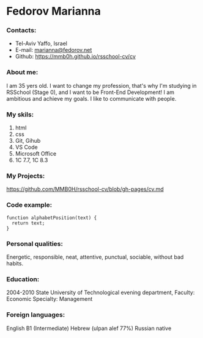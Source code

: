 # Fedorov Marianna

### Contacts:

- Tel-Aviv Yaffo, Israel
- E-mail: marianna@fedorov.net
- Github: https://mmb0h.github.io/rsschool-cv/cv

### About me:

I am 35 yers old. I want to change my profession, that's why I'm studying in RSSchool (Stage 0), and I want to be Front-End Development! I am ambitious and achieve my goals. I like to communicate with people.

### My skils:

1. html
2. css
3. Git, Gihub
4. VS Code
5. Microsoft Office
6. 1С 7.7, 1С 8.3

### My Projects:

https://github.com/MMB0H/rsschool-cv/blob/gh-pages/cv.md

### Code example:

```
function alphabetPosition(text) {
  return text;
}
```

### Personal qualities:

Energetic, responsible, neat, attentive, punctual, sociable, without bad habits.

### Education:

2004-2010 State University of Technological evening department,
Faculty: Economic
Specialty: Management

### Foreign languages:

English B1 (Intermediate)
Hebrew (ulpan alef 77%)
Russian native
